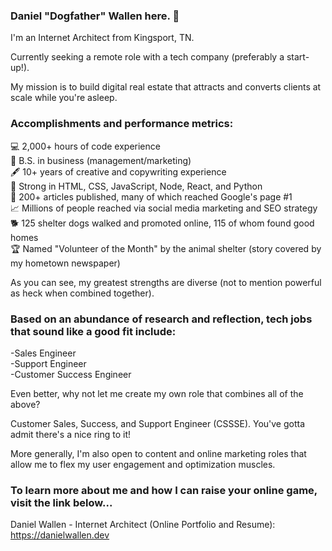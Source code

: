 ### Daniel "Dogfather" Wallen here. 👋

I'm an Internet Architect from Kingsport, TN.

Currently seeking a remote role with a tech company (preferably a start-up!). 

My mission is to build digital real estate that attracts and converts clients at scale while you're asleep.

### Accomplishments and performance metrics:

💻 2,000+ hours of code experience<br/>
💼 B.S. in business (management/marketing)<br/>
🖋️ 10+ years of creative and copywriting experience<br/>
💪 Strong in HTML, CSS, JavaScript, Node, React, and Python<br/>
📰 200+ articles published, many of which reached Google's page #1<br/>
📈 Millions of people reached via social media marketing and SEO strategy<br/>
🐕 125 shelter dogs walked and promoted online, 115 of whom found good homes<br/>
🏆 Named "Volunteer of the Month" by the animal shelter (story covered by my hometown newspaper)

As you can see, my greatest strengths are diverse (not to mention powerful as heck when combined together). 

### Based on an abundance of research and reflection, tech jobs that sound like a good fit include:

-Sales Engineer<br/>
-Support Engineer<br/>
-Customer Success Engineer<br/>

Even better, why not let me create my own role that combines all of the above?

Customer Sales, Success, and Support Engineer (CSSSE). You've gotta admit there's a nice ring to it!

More generally, I'm also open to content and online marketing roles that allow me to flex my user engagement and optimization muscles.

### To learn more about me and how I can raise your online game, visit the link below...

Daniel Wallen - Internet Architect (Online Portfolio and Resume):<br/>
https://danielwallen.dev
